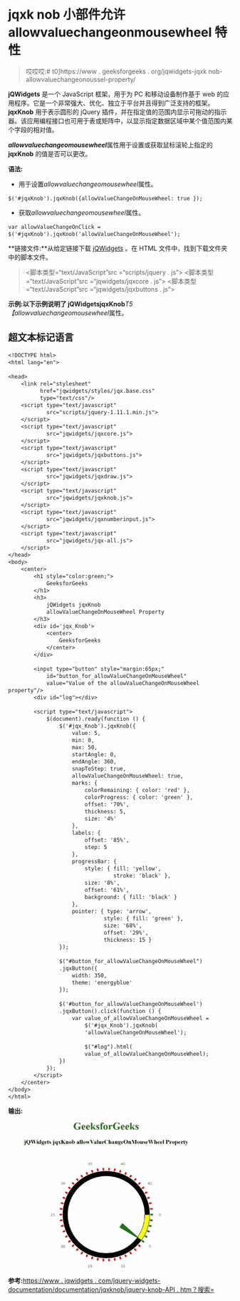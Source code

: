 # jqxk nob 小部件允许 allowvaluechangeonmousewheel 特性

> 哎哎哎:# t0]https://www . geeksforgeeks . org/jqwidgets-jqxk nob-allowvaluechangeonoussel-property/

**jQWidgets** 是一个 JavaScript 框架，用于为 PC 和移动设备制作基于 web 的应用程序。它是一个非常强大、优化、独立于平台并且得到广泛支持的框架。 **jqxKnob** 用于表示圆形的 jQuery 插件，并在指定值的范围内显示可拖动的指示器。该应用编程接口也可用于表或矩阵中，以显示指定数据区域中某个值范围内某个字段的相对值。

***allowvaluechangeomousewheel***属性用于设置或获取鼠标滚轮上指定的 **jqxKnob** 的值是否可以更改。

**语法:**

*   用于设置*allowvaluechangeomousewheel*属性。

```
$('#jqxKnob').jqxKnob({allowValueChangeOnMouseWheel: true });
```

*   获取*allowvaluechangeomousewheel*属性。

```
var allowValueChangeOnClick = 
$('#jqxKnob').jqxKnob('allowValueChangeOnMouseWheel');
```

**链接文件:**从给定链接下载 [jQWidgets](https://www.jqwidgets.com/download/) 。在 HTML 文件中，找到下载文件夹中的脚本文件。

> <link rel="”stylesheet”" href="”jqwidgets/styles/jqx.base.css”" type="”text/css”">
> <脚本类型=“text/JavaScript”src =“scripts/jquery . js”></script>
> <脚本类型=“text/JavaScript”src =“jqwidgets/jqxcore . js”></script>
> <脚本类型=“text/JavaScript”src =“jqwidgets/jqxbuttons . js”>

**示例:**以下示例说明了 jQWidgets**jqxKnob***T5【allowvaluechangeomousewheel*属性。

## 超文本标记语言

```
<!DOCTYPE html>
<html lang="en">

<head>
    <link rel="stylesheet" 
          href="jqwidgets/styles/jqx.base.css" 
          type="text/css"/>
    <script type="text/javascript" 
            src="scripts/jquery-1.11.1.min.js">
    </script>
    <script type="text/javascript" 
            src="jqwidgets/jqxcore.js">
    </script>
    <script type="text/javascript" 
            src="jqwidgets/jqxbuttons.js">
    </script>
    <script type="text/javascript" 
            src="jqwidgets/jqxdraw.js">
    </script>
    <script type="text/javascript" 
            src="jqwidgets/jqxknob.js">
    </script>
    <script type="text/javascript" 
            src="jqwidgets/jqxnumberinput.js">
    </script>
    <script type="text/javascript" 
            src="jqwidgets/jqx-all.js">
    </script>
</head>
<body>
    <center>
        <h1 style="color:green;">
            GeeksforGeeks
        </h1>
        <h3>
            jQWidgets jqxKnob 
            allowValueChangeOnMouseWheel Property
        </h3>
        <div id='jqx_Knob'>
            <center>
                GeeksforGeeks
            </center>
        </div>

        <input type="button" style="margin:65px;" 
            id="button_for_allowValueChangeOnMouseWheel"
            value="Value of the allowValueChangeOnMouseWheel property"/>
        <div id="log"></div>

        <script type="text/javascript">
            $(document).ready(function () {
                $('#jqx_Knob').jqxKnob({
                    value: 5,
                    min: 0,
                    max: 50,
                    startAngle: 0,
                    endAngle: 360,
                    snapToStep: true,
                    allowValueChangeOnMouseWheel: true,
                    marks: {
                        colorRemaining: { color: 'red' },
                        colorProgress: { color: 'green' },
                        offset: '70%',
                        thickness: 5,
                        size: '4%'
                    },
                    labels: {
                        offset: '85%',
                        step: 5
                    },
                    progressBar: {
                        style: { fill: 'yellow', 
                                 stroke: 'black' },
                        size: '8%',
                        offset: '61%',
                        background: { fill: 'black' }
                    },
                    pointer: { type: 'arrow', 
                              style: { fill: 'green' }, 
                              size: '68%', 
                              offset: '29%', 
                              thickness: 15 }
                });

                $("#button_for_allowValueChangeOnMouseWheel")
                .jqxButton({
                    width: 350,
                    theme: 'energyblue'
                });

                $('#button_for_allowValueChangeOnMouseWheel')
                .jqxButton().click(function () {
                    var value_of_allowValueChangeOnMouseWheel =
                        $('#jqx_Knob').jqxKnob(
                        'allowValueChangeOnMouseWheel');

                        $("#log").html(
                        value_of_allowValueChangeOnMouseWheel);
                })
            });
        </script>
    </center>
</body>
</html>
```

**输出:**

![](img/a8bff123c3df2c5a7623876e08caab42.png)

**参考:**[https://www . jqwidgets . com/jquery-widgets-documentation/documentation/jqxknob/jquery-knob-API . htm？搜索=](https://www.jqwidgets.com/jquery-widgets-documentation/documentation/jqxknob/jquery-knob-api.htm?search=)